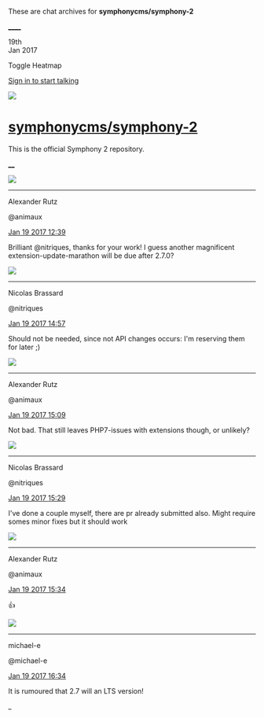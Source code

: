 These are chat archives for **symphonycms/symphony-2**

[__](/symphonycms/symphony-2/archives/2017/01/20)[__](/symphonycms/symphony-2/archives/2017/01/18)

19th  
Jan 2017

Toggle Heatmap

[Sign in to start talking](/login?action=login&button=archive-login)

![](https://avatars-02.gitter.im/group/iv/3/57542c45c43b8c601977197e?s=48)

#  [symphonycms/symphony-2](/symphonycms/symphony-2)

This is the official Symphony 2 repository.

[ __](/orgs/symphonycms/rooms "More symphonycms rooms")

![](https://avatars2.githubusercontent.com/u/446874?v=4&s=30)

____

Alexander Rutz

@animaux

[Jan 19 2017
12:39](https://gitter.im/symphonycms/symphony-2?at=5880b397e836bf701063df91)

Brilliant @nitriques, thanks for your work! I guess another magnificent
extension-update-marathon will be due after 2.7.0?

![](https://avatars1.githubusercontent.com/u/771169?v=4&s=30)

____

Nicolas Brassard

@nitriques

[Jan 19 2017
14:57](https://gitter.im/symphonycms/symphony-2?at=5880d3eee836bf701064c6c2)

Should not be needed, since not API changes occurs: I'm reserving them for
later ;)

![](https://avatars2.githubusercontent.com/u/446874?v=4&s=30)

____

Alexander Rutz

@animaux

[Jan 19 2017
15:09](https://gitter.im/symphonycms/symphony-2?at=5880d6bfcbcb2817708db941)

Not bad. That still leaves PHP7-issues with extensions though, or unlikely?

![](https://avatars1.githubusercontent.com/u/771169?v=4&s=30)

____

Nicolas Brassard

@nitriques

[Jan 19 2017
15:29](https://gitter.im/symphonycms/symphony-2?at=5880db5d6c1635643c4d1f76)

I've done a couple myself, there are pr already submitted also. Might require
somes minor fixes but it should work

![](https://avatars2.githubusercontent.com/u/446874?v=4&s=30)

____

Alexander Rutz

@animaux

[Jan 19 2017
15:34](https://gitter.im/symphonycms/symphony-2?at=5880dc7a6c1635643c4d27ac)

:thumbsup:

![](https://avatars2.githubusercontent.com/u/40072?v=4&s=30)

____

michael-e

@michael-e

[Jan 19 2017
16:34](https://gitter.im/symphonycms/symphony-2?at=5880ea83300f220a6609f6c9)

It is rumoured that 2.7 will an LTS version!

_

